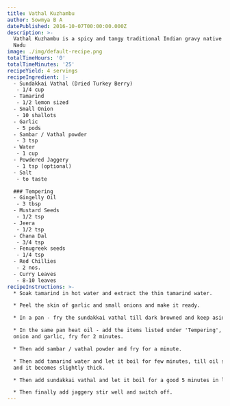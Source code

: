 ```yaml
---
title: Vathal Kuzhambu
author: Sowmya B A
datePublished: 2016-10-07T00:00:00.000Z
description: >-
  Vathal Kuzhambu is a spicy and tangy traditional Indian gravy native of Tamil
  Nadu
image: ./img/default-recipe.png
totalTimeHours: '0'
totalTimeMinutes: '25'
recipeYield: 4 servings
recipeIngredient: |-
  - Sundakkai Vathal (Dried Turkey Berry)
   - 1/4 cup
  - Tamarind
   - 1/2 lemon sized
  - Small Onion
   - 10 shallots
  - Garlic
   - 5 pods
  - Sambar / Vathal powder
   - 3 tsp
  - Water
   - 1 cup
  - Powdered Jaggery
   - 1 tsp (optional)
  - Salt
   - to taste

  ### Tempering
  - Gingelly Oil
   - 3 tbsp
  - Mustard Seeds
   - 1/2 tsp
  - Jeera
   - 1/2 tsp
  - Chana Dal
   - 3/4 tsp
  - Fenugreek seeds
   - 1/4 tsp
  - Red Chillies
   - 2 nos.
  - Curry Leaves
   - 8-10 leaves
recipeInstructions: >-
  * Soak tamarind in hot water and extract the thin tamarind water.

  * Peel the skin of garlic and small onions and make it ready.

  * In a pan - fry the sundakkai vathal till dark browned and keep aside.

  * In the same pan heat oil - add the items listed under 'Tempering', then add
  onion and garlic, fry for 2 minutes.

  * Then add sambar / vathal powder and fry for a minute.

  * Then add tamarind water and let it boil for few minutes, till oil separates
  and it becomes slightly thick.

  * Then add sundakkai vathal and let it boil for a good 5 minutes in low flame.

  * Then finally add jaggery stir well and switch off.
---
```




